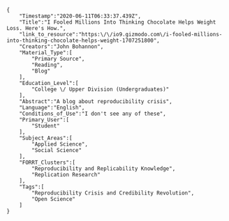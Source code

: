 
    {
        "Timestamp":"2020-06-11T06:33:37.439Z",
        "Title":"I Fooled Millions Into Thinking Chocolate Helps Weight Loss. Here's How.",
        "link_to_resource":"https:\/\/io9.gizmodo.com\/i-fooled-millions-into-thinking-chocolate-helps-weight-1707251800",
        "Creators":"John Bohannon",
        "Material_Type":[
            "Primary Source",
            "Reading",
            "Blog"
        ],
        "Education_Level":[
            "College \/ Upper Division (Undergraduates)"
        ],
        "Abstract":"A blog about reproducibility crisis",
        "Language":"English",
        "Conditions_of_Use":"I don't see any of these",
        "Primary_User":[
            "Student"
        ],
        "Subject_Areas":[
            "Applied Science",
            "Social Science"
        ],
        "FORRT_Clusters":[
            "Reproducibility and Replicability Knowledge",
            "Replication Research"
        ],
        "Tags":[
            "Reproducibility Crisis and Credibility Revolution",
            "Open Science"
        ]
    }
